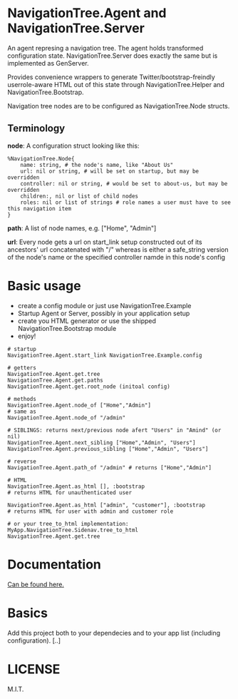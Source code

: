 # NavigationTree.Agent and NavigationTree.Server
An agent represing a navigation tree. The agent holds transformed configuration
state. NavigationTree.Server does exactly the same but is implemented as GenServer.

Provides convenience wrappers to generate Twitter/bootstrap-freindly
userrole-aware HTML out of this state through NavigationTree.Helper and
NavigationTree.Bootstrap.

Navigation tree nodes are to be configured as NavigationTree.Node structs.

## Terminology

__node__: A configuration struct looking like this:
```
%NavigationTree.Node{
    name: string, # the node's name, like "About Us"
    url: nil or string, # will be set on startup, but may be overridden
    controller: nil or string, # would be set to about-us, but may be overridden
    children:, nil or list of child nodes
    roles: nil or list of strings # role names a user must have to see this navigation item
}
```

__path__: A list of node names, e.g. ["Home", "Admin"]

__url__: Every node gets a url on start_link setup constructed out of its ancestors' url 
concatenated with "/<controller>" whereas <controller> is either a safe_string version of
the node's name or the specified controller namde in this node's config


# Basic usage
- create a config module or just use NavigationTree.Example
- Startup Agent or Server, possibly in your application setup
- create you HTML generator or use the shipped NavigationTree.Bootstrap module
- enjoy!

```
# startup
NavigationTree.Agent.start_link NavigationTree.Example.config

# getters
NavigationTree.Agent.get.tree
NavigationTree.Agent.get.paths
NavigationTree.Agent.get.root_node (initoal config)

# methods
NavigationTree.Agent.node_of ["Home","Admin"]
# same as
NavigationTree.Agent.node_of "/admin"

# SIBLINGS: returns next/previous node afert "Users" in "Amind" (or nil)
NavigationTree.Agent.next_sibling ["Home","Admin", "Users"]
NavigationTree.Agent.previous_sibling ["Home","Admin", "Users"]
 
# reverse
NavigationTree.Agent.path_of "/admin" # returns ["Home","Admin"]

# HTML
NavigationTree.Agent.as_html [], :bootstrap
# returns HTML for unauthenticated user

NavigationTree.Agent.as_html ["admin", "customer"], :bootstrap 
# returns HTML for user with admin and customer role

# or your tree_to_html implementation:
MyApp.NavigationTree.Sidenav.tree_to_html NavigationTree.Agent.get.tree

```

# Documentation 
[Can be found here.](http://hexdocs.pm/navigation_tree/0.4.0/NavigationTree.Agent.html)

# Basics

Add this project both to your dependecies and to your app list (including configuration). [..]

# LICENSE
M.I.T.
